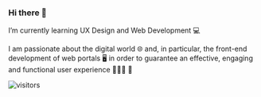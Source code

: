 ### Hi there 👋
I’m currently learning UX Design and Web Development 💻

I am passionate about the digital world 🌐 and, in particular, the front-end development of web portals 🖥 in order to guarantee an effective, engaging and functional user experience 🧑🏻‍💻 🚀

![visitors](https://visitor-badge.laobi.icu/badge?page_id=page.id)

<!--
**volp99/volp99** is a ✨ _special_ ✨ repository because its `README.md` (this file) appears on your GitHub profile.

Here are some ideas to get you started

- 🔭 I’m currently working on ...
- 🌱 I’m currently learning ...
- 👯 I’m looking to collaborate on ...
- 🤔 I’m looking for help with ...
- 💬 Ask me about ...
- 📫 How to reach me: ...
- 😄 Pronouns: ...
- ⚡ Fun fact: ...
-->
